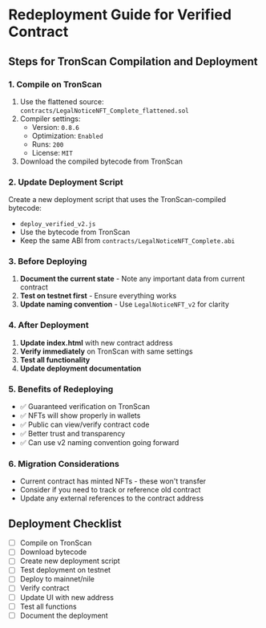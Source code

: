 # Redeployment Guide for Verified Contract

## Steps for TronScan Compilation and Deployment

### 1. Compile on TronScan
1. Use the flattened source: `contracts/LegalNoticeNFT_Complete_flattened.sol`
2. Compiler settings:
   - Version: `0.8.6`
   - Optimization: `Enabled`
   - Runs: `200`
   - License: `MIT`
3. Download the compiled bytecode from TronScan

### 2. Update Deployment Script
Create a new deployment script that uses the TronScan-compiled bytecode:
- `deploy_verified_v2.js`
- Use the bytecode from TronScan
- Keep the same ABI from `contracts/LegalNoticeNFT_Complete.abi`

### 3. Before Deploying
1. **Document the current state** - Note any important data from current contract
2. **Test on testnet first** - Ensure everything works
3. **Update naming convention** - Use `LegalNoticeNFT_v2` for clarity

### 4. After Deployment
1. **Update index.html** with new contract address
2. **Verify immediately** on TronScan with same settings
3. **Test all functionality**
4. **Update deployment documentation**

### 5. Benefits of Redeploying
- ✅ Guaranteed verification on TronScan
- ✅ NFTs will show properly in wallets
- ✅ Public can view/verify contract code
- ✅ Better trust and transparency
- ✅ Can use v2 naming convention going forward

### 6. Migration Considerations
- Current contract has minted NFTs - these won't transfer
- Consider if you need to track or reference old contract
- Update any external references to the contract address

## Deployment Checklist
- [ ] Compile on TronScan
- [ ] Download bytecode
- [ ] Create new deployment script
- [ ] Test deployment on testnet
- [ ] Deploy to mainnet/nile
- [ ] Verify contract
- [ ] Update UI with new address
- [ ] Test all functions
- [ ] Document the deployment